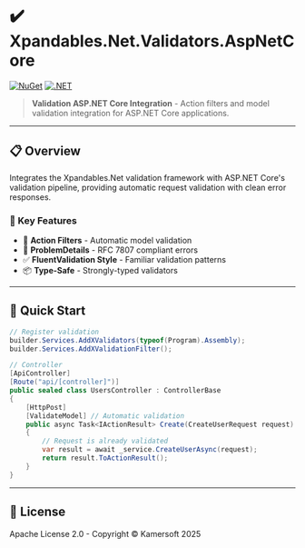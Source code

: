 ﻿# ✔️ Xpandables.Net.Validators.AspNetCore

[![NuGet](https://img.shields.io/badge/NuGet-preview-orange.svg)](https://www.nuget.org/)
[![.NET](https://img.shields.io/badge/.NET-10.0-purple.svg)](https://dotnet.microsoft.com/)

> **Validation ASP.NET Core Integration** - Action filters and model validation integration for ASP.NET Core applications.

---

## 📋 Overview

Integrates the Xpandables.Net validation framework with ASP.NET Core's validation pipeline, providing automatic request validation with clean error responses.

### 🎯 Key Features

- 🔗 **Action Filters** - Automatic model validation
- 📝 **ProblemDetails** - RFC 7807 compliant errors
- ✅ **FluentValidation Style** - Familiar validation patterns
- 📦 **Type-Safe** - Strongly-typed validators

---

## 🚀 Quick Start

```csharp
// Register validation
builder.Services.AddXValidators(typeof(Program).Assembly);
builder.Services.AddXValidationFilter();

// Controller
[ApiController]
[Route("api/[controller]")]
public sealed class UsersController : ControllerBase
{
    [HttpPost]
    [ValidateModel] // Automatic validation
    public async Task<IActionResult> Create(CreateUserRequest request)
    {
        // Request is already validated
        var result = await _service.CreateUserAsync(request);
        return result.ToActionResult();
    }
}
```

---

## 📄 License

Apache License 2.0 - Copyright © Kamersoft 2025
